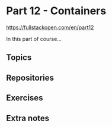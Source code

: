 # Part 12 - Containers

<https://fullstackopen.com/en/part12>

In this part of course...

## Topics

## Repositories

## Exercises

## Extra notes
